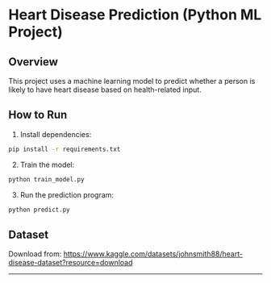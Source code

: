 # Heart Disease Prediction (Python ML Project)

## Overview
This project uses a machine learning model to predict whether a person is likely to have heart disease based on health-related input.

## How to Run

1. Install dependencies:
```bash
pip install -r requirements.txt
```

2. Train the model:
```bash
python train_model.py
```

3. Run the prediction program:
```bash
python predict.py
```

## Dataset

Download from:
https://www.kaggle.com/datasets/johnsmith88/heart-disease-dataset?resource=download

------------------------------------------------------------
